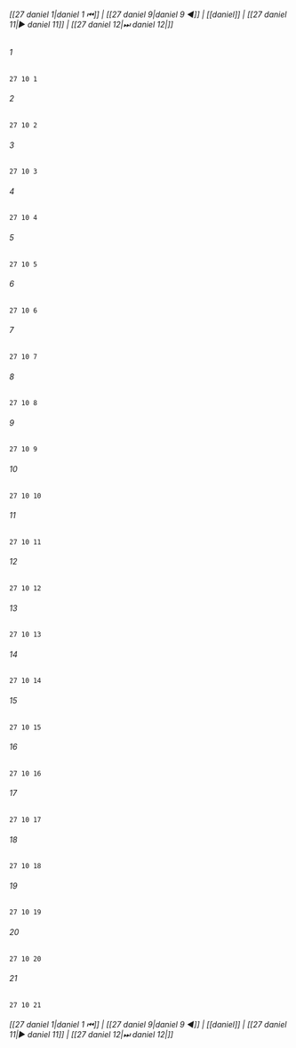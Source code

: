 
###### [[27 daniel 1|daniel 1 ⏮]] | [[27 daniel 9|daniel 9 ◀]] | [[daniel]] | [[27 daniel 11|▶ daniel 11]] | [[27 daniel 12|⏭ daniel 12|]]

###### 1
``` verse
27 10 1 
```
###### 2
``` verse
27 10 2 
```
###### 3
``` verse
27 10 3 
```
###### 4
``` verse
27 10 4 
```
###### 5
``` verse
27 10 5 
```
###### 6
``` verse
27 10 6 
```
###### 7
``` verse
27 10 7 
```
###### 8
``` verse
27 10 8 
```
###### 9
``` verse
27 10 9 
```
###### 10
``` verse
27 10 10 
```
###### 11
``` verse
27 10 11 
```
###### 12
``` verse
27 10 12 
```
###### 13
``` verse
27 10 13 
```
###### 14
``` verse
27 10 14 
```
###### 15
``` verse
27 10 15 
```
###### 16
``` verse
27 10 16 
```
###### 17
``` verse
27 10 17 
```
###### 18
``` verse
27 10 18 
```
###### 19
``` verse
27 10 19 
```
###### 20
``` verse
27 10 20 
```
###### 21
``` verse
27 10 21 
```

###### [[27 daniel 1|daniel 1 ⏮]] | [[27 daniel 9|daniel 9 ◀]] | [[daniel]] | [[27 daniel 11|▶ daniel 11]] | [[27 daniel 12|⏭ daniel 12|]]

